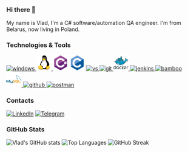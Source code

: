 ### Hi there 👋
My name is Vlad, I'm a C# software/automation QA engineer. I'm from Belarus, now living in Poland.

### Technologies & Tools
<a href="https://www.microsoft.com/en-us/windows/?r=1" target="_blank" rel="noreferrer"> <img src="https://cdn.worldvectorlogo.com/logos/microsoft-windows-22.svg" alt="windows" width="40" height="40"/> </a>
<a href="https://www.linux.org" target="_blank" rel="noreferrer"> <img src="https://raw.githubusercontent.com/devicons/devicon/master/icons/linux/linux-original.svg" alt="linux" width="40" height="40"/> </a>
<img src="https://raw.githubusercontent.com/devicons/devicon/master/icons/csharp/csharp-original.svg" alt="C#" width="40" height="40"/>
<img src="https://raw.githubusercontent.com/devicons/devicon/master/icons/c/c-original.svg" alt="C" width="40" height="40"/>
<a href="https://visualstudio.microsoft.com" target="_blank"> <img src="https://cdn.jsdelivr.net/gh/devicons/devicon/icons/visualstudio/visualstudio-original.svg" alt="vs" width="40" height="40"/> </a>
<a href="https://git-scm.com" target="_blank" rel="noreferrer"> <img src="https://www.vectorlogo.zone/logos/git-scm/git-scm-icon.svg" alt="git" width="40" height="40"/> </a>
<a href="https://www.docker.com" target="_blank" rel="noreferrer"> <img src="https://raw.githubusercontent.com/devicons/devicon/master/icons/docker/docker-original-wordmark.svg" alt="docker" width="40" height="40"/> </a>
<a href="https://www.jenkins.io" target="_blank"> <img src="https://cdn.jsdelivr.net/gh/devicons/devicon/icons/jenkins/jenkins-original.svg" alt="jenkins" width="40" height="40"/> </a>
<a href="https://www.atlassian.com/software/bamboo" target="_blank"> <img src="https://cdn.jsdelivr.net/gh/devicons/devicon/icons/bamboo/bamboo-original-wordmark.svg" alt="bamboo" width="40" height="40"/> </a>
<a href="https://www.mysql.com" target="_blank" rel="noreferrer"> <img src="https://raw.githubusercontent.com/devicons/devicon/master/icons/mysql/mysql-original-wordmark.svg" alt="mysql" width="40" height="40"/> </a>
<a href="https://github.com" target="_blank"> <img src="https://cdn.jsdelivr.net/gh/devicons/devicon/icons/github/github-original.svg" alt="github" width="40" height="40"/> </a>
<a href="https://postman.com" target="_blank" rel="noreferrer"> <img src="https://www.vectorlogo.zone/logos/getpostman/getpostman-icon.svg" alt="postman" width="40" height="40"/> </a>

### Contacts
[![LinkedIn](https://img.shields.io/badge/Linkedin-42aaff?style=flat-square&logo=linkedin&logoColor=ffffff)](https://www.linkedin.com/in/vlad-kontsevich/)
[![Telegram](https://img.shields.io/badge/Telegram-42aaff?style=flat-square&logo=Telegram&logoColor=ffffff)](https://t.me/VelSkorp)

### GitHub Stats
![Vlad's GitHub stats](https://github-readme-stats.vercel.app/api?username=VelSkorp&hide=contribs&show_icons=true&theme=dark)
![Top Languages](https://github-readme-stats.vercel.app/api/top-langs/?username=VelSkorp&layout=compact&theme=dark)
![GitHub Streak](https://github-readme-streak-stats.herokuapp.com/?user=VelSkorp&theme=dark)